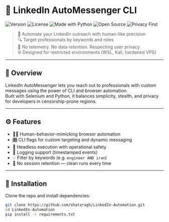 # 🤖 LinkedIn AutoMessenger CLI

![Version](https://img.shields.io/badge/version-v0.1.0-blue)
![License](https://img.shields.io/github/license/shataragh/LinkedIn-Automation)
![Made with Python](https://img.shields.io/badge/made%20with-Python%203.10/11-3776AB?logo=python&logoColor=white)
![Open Source](https://img.shields.io/badge/open%20source-%E2%9C%94-green)
![Privacy First](https://img.shields.io/badge/privacy%20focused-%F0%9F%94%91-critical)

> 🚀 Automate your LinkedIn outreach with human-like precision  
> 🔍 Target professionals by keywords and roles  
> 🔐 No telemetry. No data retention. Respecting user privacy  
> 🌐 Designed for restricted environments (WSL, Kali, hardened VPS)

---

## 🧩 Overview

LinkedIn AutoMessenger lets you reach out to professionals with custom messages using the power of CLI and browser automation.  
Built with Selenium and Python, it balances simplicity, stealth, and privacy for developers in censorship-prone regions.

---

## ⚙️ Features

- 🕵️‍♂️ Human-behavior-mimicking browser automation
- 🎛️ CLI flags for custom targeting and dynamic messaging
- 🔐 Headless execution with operational safety
- 📜 Logging support (timestamped events)
- 💡 Filter by keywords (e.g. `engineer AND iran`)
- 🧼 No session retention — clean runs every time

---

## 🚀 Installation

Clone the repo and install dependencies:

```bash
git clone https://github.com/shataragh/LinkedIn-Automation.git
cd LinkedIn-Automation
pip install -r requirements.txt
